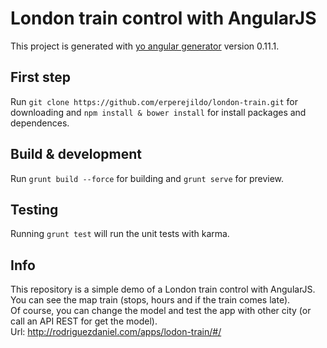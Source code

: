 # London train control with AngularJS

This project is generated with [yo angular generator](https://github.com/yeoman/generator-angular)
version 0.11.1.

## First step

Run `git clone https://github.com/erperejildo/london-train.git` for downloading and `npm install & bower install` for install packages and dependences.

## Build & development

Run `grunt build --force` for building and `grunt serve` for preview.

## Testing

Running `grunt test` will run the unit tests with karma.

## Info

This repository is a simple demo of a London train control with AngularJS.<br />
You can see the map train (stops, hours and if the train comes late).<br />
Of course, you can change the model and test the app with other city (or call an API REST for get the model).<br />
Url: http://rodriguezdaniel.com/apps/lodon-train/#/
